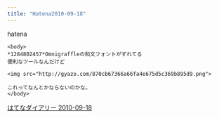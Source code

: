 ```yaml
---
title: "Hatena2010-09-18"
---
```


hatena

```
<body>
*1284802457*Omnigraffleの和文フォントがずれてる
便利なツールなんだけど

<img src="http://gyazo.com/870cb67366a66fa4e675d5c369b895d9.png">

これってなんとかならないのかな。
</body>
```


[はてなダイアリー 2010-09-18](https://nishiohirokazu.hatenadiary.org/archive/2010/09/18)